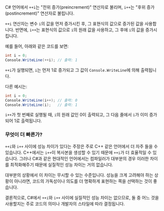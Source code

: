 C# 언어에서 `++i`는 "전위 증가(preincrement)" 연산자로 불리며, `i++`는 "후위 증가(postincrement)" 연산자로 불립니다.

`++i` 연산자는 변수 `i`의 값을 먼저 증가시킨 후, 그 표현식의 값으로 증가된 값을 사용합니다. 반면에, `i++`는 표현식의 값으로 `i`의 원래 값을 사용하고, 그 후에 `i`의 값을 증가시킵니다.

예를 들어, 아래와 같은 코드를 보면:

```csharp
int i = 0;
Console.WriteLine(++i); // 출력: 1
```

`++i`가 실행되면, `i`는 먼저 1로 증가되고 그 값이 `Console.WriteLine`에 의해 출력됩니다.

다른 예시는:

```csharp
int i = 0;
Console.WriteLine(i++); // 출력: 0
Console.WriteLine(i);   // 출력: 1
```

`i++`가 첫 번째로 실행될 때, `i`의 원래 값인 0이 출력되고, 그 다음 줄에서 `i`가 이미 증가되어 1로 출력됩니다.


### 무엇이 더 빠른가?
`++i`와 `i++` 사이에 성능 차이가 있다는 주장은 주로 C++ 같은 언어에서 더 자주 들을 수 있습니다. C++에서는 `i++`이 복사본을 생성할 수 있기 때문에 `++i`가 더 효율적일 수 있습니다. 그러나 C#과 같은 현대적인 언어에서는 컴파일러가 대부분의 경우 이러한 차이를 최적화해주기 때문에 실질적인 성능 차이는 거의 없습니다.

대부분의 상황에서 이 차이는 무시할 수 있는 수준입니다. 성능을 크게 고려해야 하는 상황이 아니라면, 코드의 가독성이나 의도를 더 명확하게 표현하는 쪽을 선택하는 것이 좋습니다.

결론적으로, C#에서 `++i`와 `i++` 사이에 실질적인 성능 차이는 없으므로, 둘 중 어느 것을 사용할지는 주로 코드의 의미나 개발자의 스타일에 따라 결정됩니다.
